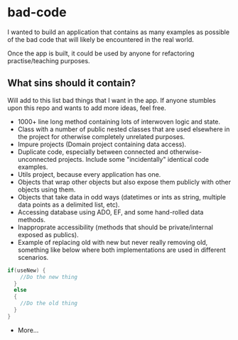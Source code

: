 # bad-code

I wanted to build an application that contains as many examples as possible of the bad code that will likely be encountered in the real world.

Once the app is built, it could be used by anyone for refactoring practise/teaching purposes.

## What sins should it contain?
Will add to this list bad things that I want in the app. If anyone stumbles upon this repo and wants to add more ideas, feel free.

* 1000+ line long method containing lots of interwoven logic and state.
* Class with a number of public nested classes that are used elsewhere in the project for otherwise completely unrelated purposes.
* Impure projects (Domain project containing data access).
* Duplicate code, especially between connected and otherwise-unconnected projects. Include some "incidentally" identical code examples.
* Utils project, because every application has one.
* Objects that wrap other objects but also expose them publicly with other objects using them.
* Objects that take data in odd ways (datetimes or ints as string, multiple data points as a delimited list, etc).
* Accessing database using ADO, EF, and some hand-rolled data methods.
* Inapproprate accessibility (methods that should be private/internal exposed as publics).
* Example of replacing old with new but never really removing old, something like below where both implementations are used in different scenarios.
```csharp
if(useNew) {
    //Do the new thing
  }
  else
  {
    //Do the old thing
  }
}
```
* More...
